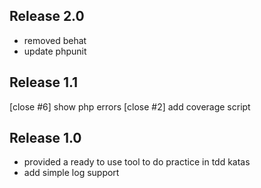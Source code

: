 ## Release 2.0

 * removed behat
 * update phpunit

 
## Release 1.1

 [close #6] show php errors
 [close #2] add coverage script

## Release 1.0

 * provided a ready to use tool to do practice in tdd katas
 * add simple log support

